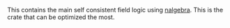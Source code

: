 This contains the main self consistent field logic using [nalgebra](https://nalgebra.org/). 
This is the crate that can be optimized the most.